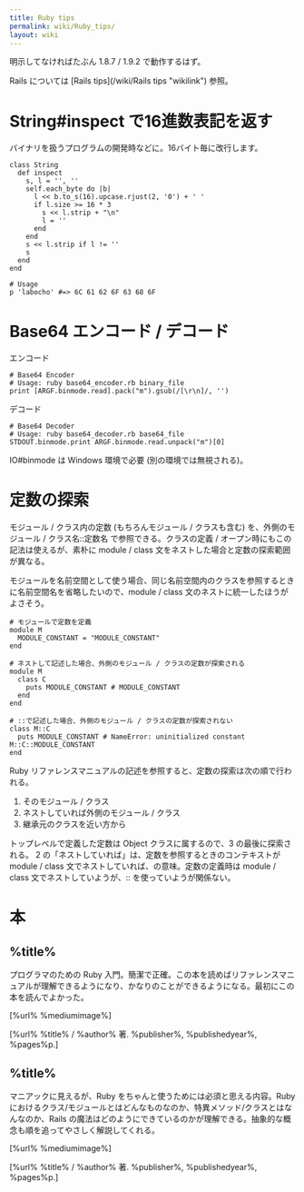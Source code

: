 ```yaml
---
title: Ruby tips
permalink: wiki/Ruby_tips/
layout: wiki
---
```


明示してなければたぶん 1.8.7 / 1.9.2 で動作するはず。

Rails については [Rails tips](/wiki/Rails tips "wikilink") 参照。

String\#inspect で16進数表記を返す
==================================

バイナリを扱うプログラムの開発時などに。16バイト毎に改行します。

``` {.ruby}
class String
  def inspect
    s, l = '', ''
    self.each_byte do |b|
      l << b.to_s(16).upcase.rjust(2, '0') + ' '
      if l.size >= 16 * 3
        s << l.strip + "\n"
        l = ''
      end
    end
    s << l.strip if l != ''
    s
  end
end
```

``` {.ruby}
# Usage
p 'labocho' #=> 6C 61 62 6F 63 68 6F
```

Base64 エンコード / デコード
============================

エンコード

``` {.ruby}
# Base64 Encoder
# Usage: ruby base64_encoder.rb binary_file
print [ARGF.binmode.read].pack("m").gsub(/[\r\n]/, '')
```

デコード

``` {.ruby}
# Base64 Decoder
# Usage: ruby base64_decoder.rb base64_file
STDOUT.binmode.print ARGF.binmode.read.unpack("m")[0]
```

IO\#binmode は Windows 環境で必要 (別の環境では無視される)。

定数の探索
==========

モジュール / クラス内の定数 (もちろんモジュール / クラスも含む)
を、外側のモジュール / クラス名::定数名 で参照できる。クラスの定義 /
オープン時にもこの記法は使えるが、素朴に module / class
文をネストした場合と定数の探索範囲が異なる。

モジュールを名前空間として使う場合、同じ名前空間内のクラスを参照するときに名前空間名を省略したいので、module
/ class 文のネストに統一したほうがよさそう。

``` {.ruby}
# モジュールで定数を定義
module M
  MODULE_CONSTANT = "MODULE_CONSTANT"
end

# ネストして記述した場合、外側のモジュール / クラスの定数が探索される
module M
  class C
    puts MODULE_CONSTANT # MODULE_CONSTANT
  end
end

# ::で記述した場合、外側のモジュール / クラスの定数が探索されない
class M::C
  puts MODULE_CONSTANT # NameError: uninitialized constant M::C::MODULE_CONSTANT
end
```

Ruby
リファレンスマニュアルの記述を参照すると、定数の探索は次の順で行われる。

1.  そのモジュール / クラス
2.  ネストしていれば外側のモジュール / クラス
3.  継承元のクラスを近い方から

トップレベルで定義した定数は Object クラスに属するので、3
の最後に探索される。 2
の「ネストしていれば」は、定数を参照するときのコンテキストが module /
class 文でネストしていれば、の意味。定数の定義時は module / class
文でネストしていようが、:: を使っていようが関係ない。

本
==

<amazon locale="jp" id="4873113679">

%title%
-------

プログラマのための Ruby
入門。簡潔で正確。この本を読めばリファレンスマニュアルが理解できるようになり、かなりのことができるようになる。最初にこの本を読んでよかった。

[%url% %mediumimage%]

[%url% %title% / %author% 著. %publisher%, %publishedyear%, %pages%p.]
</amazon>

<amazon locale="jp" id="4048687158">

%title%
-------

マニアックに見えるが、Ruby をちゃんと使うためには必須と思える内容。Ruby
におけるクラス/モジュールとはどんなものなのか、特異メソッド/クラスとはなんなのか、Rails
の魔法はどのようにできているのかが理解できる。抽象的な概念も順を追ってやさしく解説してくれる。

[%url% %mediumimage%]

[%url% %title% / %author% 著. %publisher%, %publishedyear%, %pages%p.]
</amazon>
